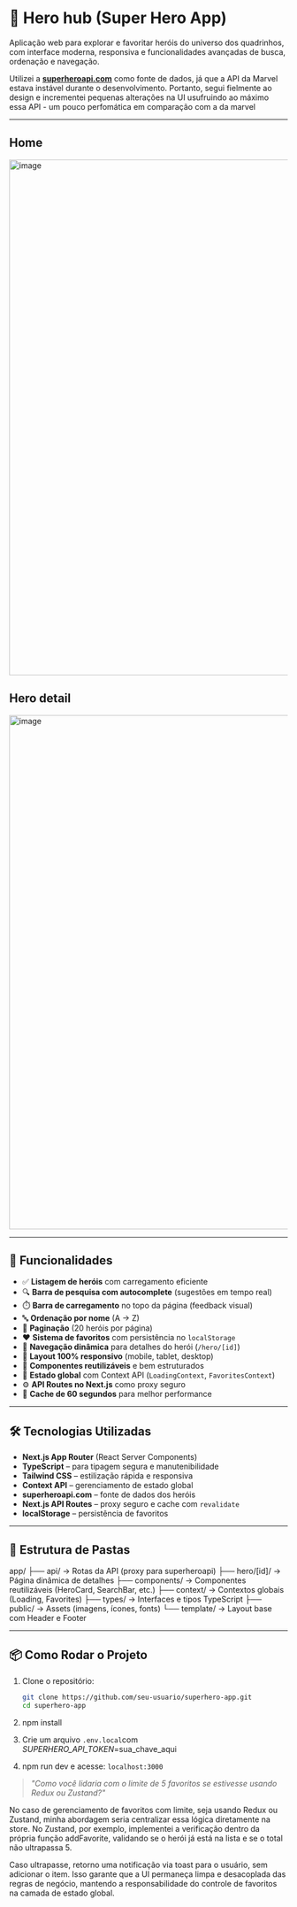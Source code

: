 # 🌌 Hero hub (Super Hero App)

Aplicação web para explorar e favoritar heróis do universo dos quadrinhos, com interface moderna, responsiva e funcionalidades avançadas de busca, ordenação e navegação.

Utilizei a **[superheroapi.com](https://superheroapi.com/)** como fonte de dados, já que a API da Marvel estava instável durante o desenvolvimento. Portanto, segui fielmente ao design e incrementei pequenas alterações na UI usufruindo ao máximo essa API - um pouco perfomática em comparação com a da marvel

---
## Home
<img width="1863" height="932" alt="image" src="https://github.com/user-attachments/assets/c8c6ce6a-a2ab-414e-8ab1-da8f9f8542ac" />

## Hero detail
<img width="1862" height="929" alt="image" src="https://github.com/user-attachments/assets/1e533c84-d7f7-4c16-8ed8-21d351224ca5" />

---

## 🚀 Funcionalidades

- ✅ **Listagem de heróis** com carregamento eficiente
- 🔍 **Barra de pesquisa com autocomplete** (sugestões em tempo real)
- ⏱️ **Barra de carregamento** no topo da página (feedback visual)
- 🔤 **Ordenação por nome** (A → Z)
- 📄 **Paginação** (20 heróis por página)
- ❤️ **Sistema de favoritos** com persistência no `localStorage`
- 🔗 **Navegação dinâmica** para detalhes do herói (`/hero/[id]`)
- 📱 **Layout 100% responsivo** (mobile, tablet, desktop)
- 🧩 **Componentes reutilizáveis** e bem estruturados
- 🧠 **Estado global** com Context API (`LoadingContext`, `FavoritesContext`)
- ⚙️ **API Routes no Next.js** como proxy seguro
- 💾 **Cache de 60 segundos** para melhor performance

---

## 🛠️ Tecnologias Utilizadas

- **Next.js App Router** (React Server Components)
- **TypeScript** – para tipagem segura e manutenibilidade
- **Tailwind CSS** – estilização rápida e responsiva
- **Context API** – gerenciamento de estado global
- **superheroapi.com** – fonte de dados dos heróis
- **Next.js API Routes** – proxy seguro e cache com `revalidate`
- **localStorage** – persistência de favoritos

---

## 📁 Estrutura de Pastas
app/
├── api/ → Rotas da API (proxy para superheroapi)
├── hero/[id]/ → Página dinâmica de detalhes
├── components/ → Componentes reutilizáveis (HeroCard, SearchBar, etc.)
├── context/ → Contextos globais (Loading, Favorites)
├── types/ → Interfaces e tipos TypeScript
├── public/ → Assets (imagens, ícones, fonts)
└── template/ → Layout base com Header e Footer

---

## 📦 Como Rodar o Projeto

1. Clone o repositório:
   ```bash
   git clone https://github.com/seu-usuario/superhero-app.git
   cd superhero-app

2. npm install

3. Crie um arquivo `.env.local`com *SUPERHERO_API_TOKEN*=sua_chave_aqui

4. npm run dev e acesse: `localhost:3000`

> *"Como você lidaria com o limite de 5 favoritos se estivesse usando Redux ou Zustand?"*

No caso de gerenciamento de favoritos com limite, seja usando Redux ou Zustand, minha abordagem seria centralizar essa lógica diretamente na store. No Zustand, por exemplo, implementei a verificação dentro da própria função addFavorite, validando se o herói já está na lista e se o total não ultrapassa 5. 

Caso ultrapasse, retorno uma notificação via toast para o usuário, sem adicionar o item. Isso garante que a UI permaneça limpa e desacoplada das regras de negócio, mantendo a responsabilidade do controle de favoritos na camada de estado global.

